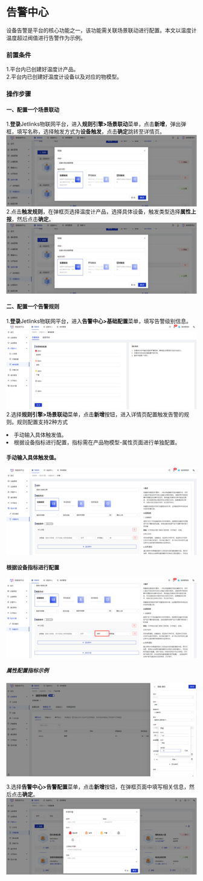 # 告警中心
设备告警是平台的核心功能之一，该功能需关联场景联动进行配置。本文以温度计温度超过阀值进行告警作为示例。

### 前置条件
1.平台内已创建好温度计产品。</br>
2.平台内已创建好温度计设备以及对应的物模型。</br>

### 操作步骤
#### 一、配置一个场景联动
1.**登录**Jetlinks物联网平台，进入**规则引擎>场景联动**菜单，点击**新增**，弹出弹框，填写名称，选择触发方式为**设备触发**，点击**确定**跳转至详情页。</br>
![](./img/300.png)
2.点击**触发规则**，在弹框页选择温度计产品，选择具体设备，触发类型选择**属性上报**，然后点击**确定**。
![](./img/300.png)


#### 二、配置一个告警规则
1.**登录**Jetlinks物联网平台，进入**告警中心>基础配置**菜单，填写告警级别信息。</br>
![](./img/247.png)
2.选择**规则引擎>场景联动**菜单，点击**新增**按钮，进入详情页配置触发告警的规则。规则配置支持2种方式</br>
<li>手动输入具体触发值。</li>
<li>根据设备指标进行配置，指标需在产品物模型-属性页面进行单独配置。</li>

#### 手动输入具体触发值。
![](./img/248.png)

#### 根据设备指标进行配置
![](./img/249.png)

##### 属性配置指标示例
![](./img/250.png)

3.选择**告警中心>告警配置**菜单，点击**新增**按钮，在弹框页面中填写相关信息，然后点击**确定**。</br>
![](./img/251.png)
